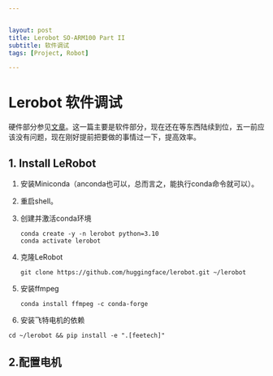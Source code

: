 ```yaml
---


layout: post
title: Lerobot SO-ARM100 Part II
subtitle: 软件调试
tags: [Project, Robot]

---
```


<head>
    <script src="https://cdn.mathjax.org/mathjax/latest/MathJax.js?config=TeX-AMS-MML_HTMLorMML" type="text/javascript"></script>
    <script type="text/x-mathjax-config">
        MathJax.Hub.Config({
            tex2jax: {
            skipTags: ['script', 'noscript', 'style', 'textarea', 'pre'],
            inlineMath: [['$','$']]
            }
        });
    </script>
</head>




# Lerobot 软件调试

硬件部分参见[文章](https://dulics.github.io/2025-04-23-Lerobot-SO-ARM100-Part-I/)。这一篇主要是软件部分，现在还在等东西陆续到位，五一前应该没有问题，现在刚好提前把要做的事情过一下，提高效率。

## 1. Install LeRobot

1. 安装Miniconda（anconda也可以，总而言之，能执行conda命令就可以）。
2. 重启shell。
3. 创建并激活conda环境

   ```
   conda create -y -n lerobot python=3.10
   conda activate lerobot
   ```

4. 克隆LeRobot
   ```
   git clone https://github.com/huggingface/lerobot.git ~/lerobot
   ```

5. 安装ffmpeg
   ```
   conda install ffmpeg -c conda-forge
   ```

6. 安装飞特电机的依赖

```
cd ~/lerobot && pip install -e ".[feetech]"
```

## 2.配置电机